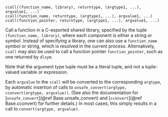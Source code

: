 ```
ccall((function_name, library), returntype, (argtype1, ...), argvalue1, ...)
ccall(function_name, returntype, (argtype1, ...), argvalue1, ...)
ccall(function_pointer, returntype, (argtype1, ...), argvalue1, ...)
```

Call a function in a C-exported shared library, specified by the tuple `(function_name, library)`, where each component is either a string or symbol. Instead of specifying a library, one can also use a `function_name` symbol or string, which is resolved in the current process. Alternatively, `ccall` may also be used to call a function pointer `function_pointer`, such as one returned by `dlsym`.

Note that the argument type tuple must be a literal tuple, and not a tuple-valued variable or expression.

Each `argvalue` to the `ccall` will be converted to the corresponding `argtype`, by automatic insertion of calls to `unsafe_convert(argtype, cconvert(argtype, argvalue))`. (See also the documentation for [`unsafe_convert`](@ref Base.unsafe_convert) and [`cconvert`](@ref Base.cconvert) for further details.) In most cases, this simply results in a call to `convert(argtype, argvalue)`.
